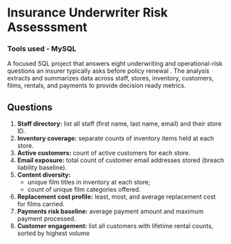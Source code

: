 
# Insurance Underwriter Risk Assesssment 

### Tools used - MySQL

A focused SQL project that answers eight underwriting and operational-risk questions an insurer typically asks before policy renewal . The analysis extracts and summarizes data across staff, stores, inventory, customers, films, rentals, and payments to provide decision ready metrics.

## Questions
1. **Staff directory:** list all staff (first name, last name, email) and their store ID.
2. **Inventory coverage:** separate counts of inventory items held at each store.
3. **Active customers:** count of active customers for each store.
4. **Email exposure:** total count of customer email addresses stored (breach liability baseline).
5. **Content diversity:**
      - unique film titles in inventory at each store;
      - count of unique film categories offered.
6. **Replacement cost profile:** least, most, and average replacement cost for films carried.
7. **Payments risk baseline:** average payment amount and maximum payment processed.
8. **Customer engagement:** list all customers with lifetime rental counts, sorted by highest volume
